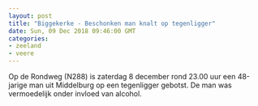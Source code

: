 ```yaml
---
layout: post
title: "Biggekerke - Beschonken man knalt op tegenligger"
date: Sun, 09 Dec 2018 09:46:00 GMT
categories: 
- zeeland 
- veere 
---
```


Op de Rondweg (N288) is zaterdag 8 december rond 23.00 uur een 48-jarige man uit Middelburg op een tegenligger gebotst. De man was vermoedelijk onder invloed van alcohol.
